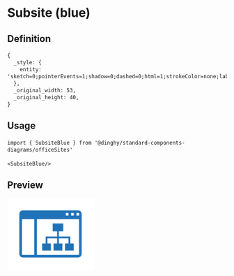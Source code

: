 # Subsite (blue)

## Definition

```
{
  _style: { 
    entity: 'sketch=0;pointerEvents=1;shadow=0;dashed=0;html=1;strokeColor=none;labelPosition=center;verticalLabelPosition=bottom;verticalAlign=top;outlineConnect=0;align=center;shape=mxgraph.office.sites.subsite;fillColor=#2072B8;',
  },
  _original_width: 53,
  _original_height: 40,
}
```

## Usage

```
import { SubsiteBlue } from '@dinghy/standard-components-diagrams/officeSites'

<SubsiteBlue/>
```

## Preview

<img src="./subsite-blue.png" width="200"/>
